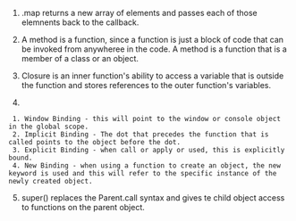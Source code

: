 1. .map returns a new array of elements and passes each of those elemnents back to the callback. 

2. A method is a function, since a function is just a block of code that can be invoked from anywheree in the code. A method is a function that is a member of a class or an object.

3. Closure is an inner function's ability to access a variable that is outside the function and stores references to the outer function's variables. 

4.

     1. Window Binding - this will point to the window or console object in the global scope.
     2. Implicit Binding - The dot that precedes the function that is called points to the object before the dot. 
     3. Explicit Binding - when call or apply or used, this is explicitly bound. 
     4. New Binding - when using a function to create an object, the new keyword is used and this will refer to the specific instance of the newly created object. 

5. super() replaces the Parent.call syntax and gives te child object access to functions on the parent object.
